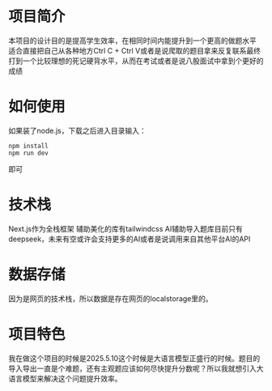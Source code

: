 # 项目简介
本项目的设计目的是提高学生效率，在相同时间内能提升到一个更高的做题水平
适合直接把自己从各种地方Ctrl C + Ctrl V或者是说爬取的题目拿来反复联系最终打到一个比较理想的死记硬背水平，从而在考试或者是说八股面试中拿到个更好的成绩
# 如何使用
如果装了node.js，下载之后进入目录输入：
``` CLI
npm install
npm run dev
```
即可
# 技术栈
Next.js作为全栈框架
辅助美化的库有tailwindcss
AI辅助导入题库目前只有deepseek，未来有空或许会支持更多的AI或者是说调用来自其他平台AI的API
# 数据存储
因为是网页的技术栈，所以数据是存在网页的localstorage里的。
# 项目特色
我在做这个项目的时候是2025.5.10这个时候是大语言模型正盛行的时候。题目的导入导出一直是个难题，还有主观题应该如何尽快提升分数呢？所以我就想引入大语言模型来解决这个问题提升效率。